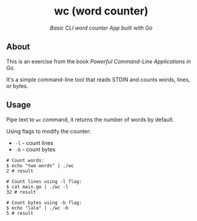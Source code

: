 <h1 align="center">wc (word counter)</h1>

*<p align="center">Basic CLI word counter App built with Go</p>*

## About

This is an exercise from the book _Powerful Command-Line Applications in Go_.

It's a simple command-line tool that reads STDIN and counts words, lines, or bytes.

## Usage

Pipe text to `wc` command, it returns the number of words by default.

Using flags to modify the counter:

- `-l` - count lines
- `-b` - count bytes

```
# Count words:
$ echo "two words" | ./wc
2 # result
```

```
# Count lines using -l flag:
$ cat main.go | ./wc -l
32 # result
```

```
# Count bytes using -b flag:
$ echo "lala" | ./wc -b
5 # result
```
